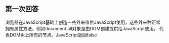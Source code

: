 ## 第一次回答
浏览器在JavaScript基础上创造一些外来值供JavaScript使用，这些外来种正常拥有属性方法，例如document.all对象是由DOM创建提供给JavaScript使用， 代表DOM树上所有的节点。JavaScript返回false